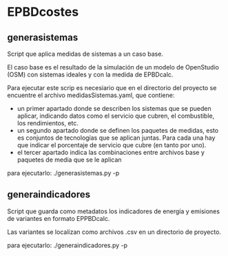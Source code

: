 EPBDcostes
==========

generasistemas
--------------

Script que aplica medidas de sistemas a un caso base.

El caso base es el resultado de la simulación de un modelo de OpenStudio (OSM) con sistemas ideales y
con la medida de EPBDcalc.

Para ejecutar este scrip es necesiario que en el directorio del proyecto se encuentre el archivo medidasSistemas.yaml, que contiene:

- un primer apartado donde se describen los sistemas que se pueden aplicar, indicando datos como el servicio que cubren, el combustible, los rendimientos, etc.
- un segundo apartado donde se definen los paquetes de medidas, esto es conjuntos de tecnologías que se aplican juntas. Para cada una hay que indicar el porcentaje de servicio que cubre (en tanto por uno).
- el tercer apartado indica las combinaciones entre archivos base y paquetes de media que se le aplican

para ejecutarlo: ./generasistemas.py -p <nombre del proyecto>

generaindicadores
-----------------

Script que guarda como metadatos los indicadores de energía y emisiones de
variantes en formato EPPBDcalc.

Las variantes se localizan como archivos .csv en un directorio de proyecto.

para ejecutarlo: ./generaindicadores.py -p <nombre del proyecto>

